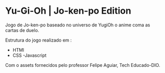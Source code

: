 # Yu-Gi-Oh | Jo-ken-po Edition

Jogo de Jo-ken-po baseado no universo de YugiOh o anime coma as cartas de duelo.

Estrutura do jogo realizado em :
- HTMl
- CSS
-Javascript

Com o assets fornecidos pelo professor Felipe Aguiar, Tech Educado-DIO.
